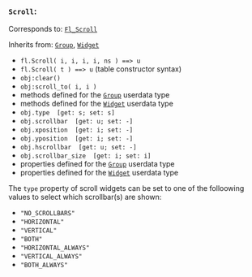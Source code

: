 ### `Scroll`:

Corresponds to:
[`Fl_Scroll`](http://www.fltk.org/doc-1.3/classFl__Scroll.html)

Inherits from:
[`Group`](Group),
[`Widget`](Widget)

*   `fl.Scroll( i, i, i, i, ns ) ==> u`
*   `fl.Scroll( t ) ==> u` (table constructor syntax)
*   `obj:clear()`
*   `obj:scroll_to( i, i )`
*   methods defined for the [`Group`](Group) userdata type
*   methods defined for the [`Widget`](Widget) userdata type
*   `obj.type  [get: s; set: s]`
*   `obj.scrollbar  [get: u; set: -]`
*   `obj.xposition  [get: i; set: -]`
*   `obj.yposition  [get: i; set: -]`
*   `obj.hscrollbar  [get: u; set: -]`
*   `obj.scrollbar_size  [get: i; set: i]`
*   properties defined for the [`Group`](Group) userdata type
*   properties defined for the [`Widget`](Widget) userdata type

The `type` property of scroll widgets can be set to one of the
folloowing values to select which scrollbar(s) are shown:

*    `"NO_SCROLLBARS"`
*    `"HORIZONTAL"`
*    `"VERTICAL"`
*    `"BOTH"`
*    `"HORIZONTAL_ALWAYS"`
*    `"VERTICAL_ALWAYS"`
*    `"BOTH_ALWAYS"`

